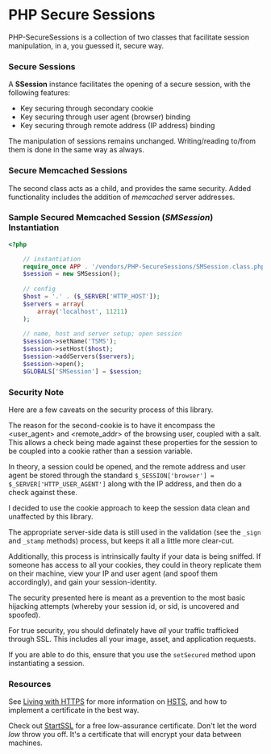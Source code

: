 PHP Secure Sessions
===

PHP-SecureSessions is a collection of two classes that facilitate session
manipulation, in a, you guessed it, secure way.

### Secure Sessions
A **SSession** instance facilitates the opening of a secure session, with the
following features:

 - Key securing through secondary cookie
 - Key securing through user agent (browser) binding
 - Key securing through remote address (IP address) binding

The manipulation of sessions remains unchanged. Writing/reading to/from them is
done in the same way as always.

### Secure Memcached Sessions
The second class acts as a child, and provides the same security. Added
functionality includes the addition of *memcached* server addresses.

### Sample Secured Memcached Session (*SMSession*) Instantiation

``` php
<?php

    // instantiation
    require_once APP . '/vendors/PHP-SecureSessions/SMSession.class.php';
    $session = new SMSession();
    
    // config
    $host = '.' . ($_SERVER['HTTP_HOST']);
    $servers = array(
        array('localhost', 11211)
    );
    
    // name, host and server setup; open session
    $session->setName('TSMS');
    $session->setHost($host);
    $session->addServers($servers);
    $session->open();
    $GLOBALS['SMSession'] = $session;

```

### Security Note
Here are a few caveats on the security process of this library.

The reason for the second-cookie is to have it encompass the <user_agent> and
<remote_addr> of the browsing user, coupled with a salt. This allows a check
being made against these properties for the session to be coupled into a cookie
rather than a session variable.

In theory, a session could be opened, and the remote address and user agent be
stored through the standard `$_SESSION['browser'] = $_SERVER['HTTP_USER_AGENT']`
along with the IP address, and then do a check against these.

I decided to use the cookie approach to keep the session data clean and
unaffected by this library.

The appropriate server-side data is still used in the validation (see the
`_sign` and `_stamp` methods) process, but keeps it all a little more clear-cut.

Additionally, this process is intrinsically faulty if your data is being
sniffed. If someone has access to all your cookies, they could in theory
replicate them on their machine, view your IP and user agent (and spoof them
accordingly), and gain your session-identity.

The security presented here is meant as a prevention to the most basic hijacking
attempts (whereby your session id, or sid, is uncovered and spoofed).

For true security, you should definately have *all* your traffic trafficked
through SSL. This includes all your image, asset, and application requests.

If you are able to do this, ensure that you use the `setSecured` method upon
instantiating a session.

### Resources
See [Living with HTTPS](http://www.imperialviolet.org/2012/07/19/hope9talk.html)
for more information on
[HSTS](https://en.wikipedia.org/wiki/HTTP_Strict_Transport_Security), and how to
implement a certificate in the best way.

Check out [StartSSL](https://www.startssl.com/) for a free low-assurance
certificate. Don't let the word *low* throw you off. It's a certificate that
will encrypt your data between machines.
